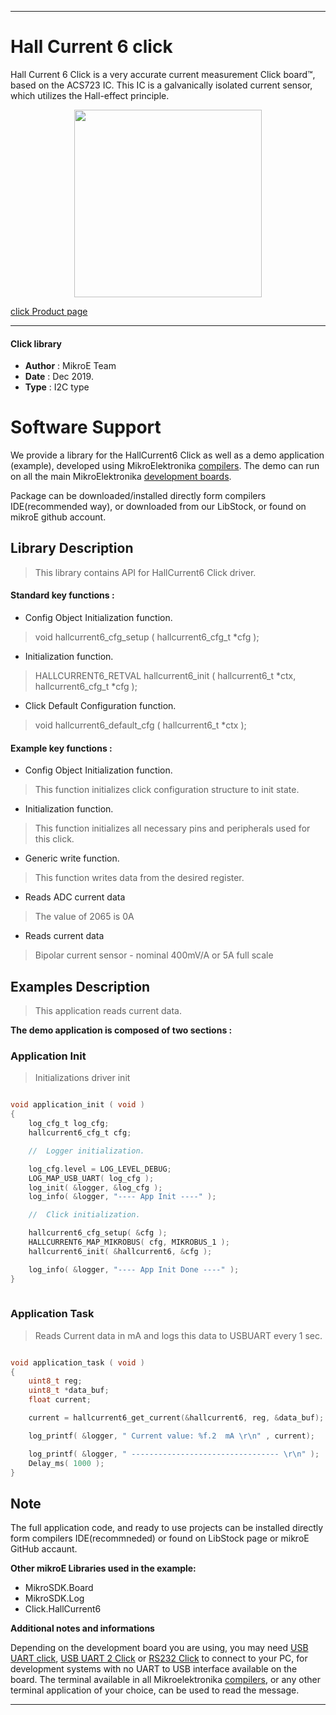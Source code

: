 
---
# Hall Current 6 click

Hall Current 6 Click is a very accurate current measurement Click board™, based on the ACS723 IC. This IC is a galvanically isolated current sensor, which utilizes the Hall-effect principle.

<p align="center">
  <img src="https://download.mikroe.com/images/click_for_ide/hallcurrent6_click.png" height=300px>
</p>

[click Product page](https://www.mikroe.com/hall-current-6-click)

---


#### Click library 

- **Author**        : MikroE Team
- **Date**          : Dec 2019.
- **Type**          : I2C type


# Software Support

We provide a library for the HallCurrent6 Click 
as well as a demo application (example), developed using MikroElektronika 
[compilers](https://shop.mikroe.com/compilers). 
The demo can run on all the main MikroElektronika [development boards](https://shop.mikroe.com/development-boards).

Package can be downloaded/installed directly form compilers IDE(recommended way), or downloaded from our LibStock, or found on mikroE github account. 

## Library Description

> This library contains API for HallCurrent6 Click driver.

#### Standard key functions :

- Config Object Initialization function.
> void hallcurrent6_cfg_setup ( hallcurrent6_cfg_t *cfg ); 
 
- Initialization function.
> HALLCURRENT6_RETVAL hallcurrent6_init ( hallcurrent6_t *ctx, hallcurrent6_cfg_t       *cfg );

- Click Default Configuration function.
> void hallcurrent6_default_cfg ( hallcurrent6_t *ctx );


#### Example key functions :

- Config Object Initialization function.
> This function initializes click configuration structure to init state.
 
- Initialization function.
> This function initializes all necessary pins and peripherals used for this            click.

- Generic write function.
> This function writes data from the desired register.

- Reads ADC current data
> The value of 2065 is 0A

- Reads current data
> Bipolar current sensor - nominal 400mV/A or 5A full scale

## Examples Description

> 
> This application reads current data.
> 

**The demo application is composed of two sections :**

### Application Init 

>
> Initializations driver init
> 

```c

void application_init ( void )
{
    log_cfg_t log_cfg;
    hallcurrent6_cfg_t cfg;

    //  Logger initialization.

    log_cfg.level = LOG_LEVEL_DEBUG;
    LOG_MAP_USB_UART( log_cfg );
    log_init( &logger, &log_cfg );
    log_info( &logger, "---- App Init ----" );

    //  Click initialization.

    hallcurrent6_cfg_setup( &cfg );
    HALLCURRENT6_MAP_MIKROBUS( cfg, MIKROBUS_1 );
    hallcurrent6_init( &hallcurrent6, &cfg );

    log_info( &logger, "---- App Init Done ----" );
}
  
```

### Application Task

>
> Reads Current data in mA and logs this data to USBUART every 1 sec.
> 

```c

void application_task ( void )
{
    uint8_t reg; 
    uint8_t *data_buf;
    float current;

    current = hallcurrent6_get_current(&hallcurrent6, reg, &data_buf);

    log_printf( &logger, " Current value: %f.2  mA \r\n" , current);

    log_printf( &logger, " --------------------------------- \r\n" );
    Delay_ms( 1000 );
}  

```

## Note

> 
> <NOTE>
> 

The full application code, and ready to use projects can be  installed directly form compilers IDE(recommneded) or found on LibStock page or mikroE GitHub accaunt.

**Other mikroE Libraries used in the example:** 

- MikroSDK.Board
- MikroSDK.Log
- Click.HallCurrent6

**Additional notes and informations**

Depending on the development board you are using, you may need 
[USB UART click](https://shop.mikroe.com/usb-uart-click), 
[USB UART 2 Click](https://shop.mikroe.com/usb-uart-2-click) or 
[RS232 Click](https://shop.mikroe.com/rs232-click) to connect to your PC, for 
development systems with no UART to USB interface available on the board. The 
terminal available in all Mikroelektronika 
[compilers](https://shop.mikroe.com/compilers), or any other terminal application 
of your choice, can be used to read the message.



---
